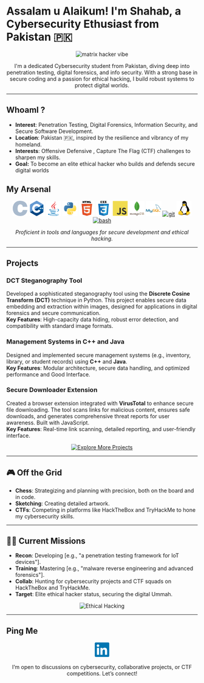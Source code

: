 
# Assalam u Alaikum! I'm Shahab, a Cybersecurity Ethusiast from Pakistan 🇵🇰

<p align="center">
  <img src="https://media.giphy.com/media/iIqmM5tTjmpOB9mpbn/giphy.gif" alt="matrix hacker vibe" width="300"/>
</p>

<p align="center">
  I'm a dedicated Cybersecurity student from Pakistan, diving deep into penetration testing, digital forensics, and info security. With a strong base in secure coding and a passion for ethical hacking, I build robust systems to protect digital worlds.
</p>

---

## WhoamI ?
- **Interest**: Penetration Testing, Digital Forensics, Information Security, and Secure Software Development.  
- **Location**: Pakistan 🇵🇰, inspired by the resilience and vibrancy of my homeland.  
- **Interests**: Offensive Defensive , Capture The Flag (CTF) challenges to sharpen my skills. 
- **Goal:** To become an elite ethical hacker who builds and defends secure digital worlds 

## My Arsenal
<p align="center">
  <a href="https://www.cprogramming.com/" target="_blank" rel="noreferrer"><img src="https://raw.githubusercontent.com/devicons/devicon/master/icons/c/c-original.svg" alt="c" width="40" height="40" title="C"/></a>
  <a href="https://www.w3schools.com/cpp/" target="_blank" rel="noreferrer"><img src="https://raw.githubusercontent.com/devicons/devicon/master/icons/cplusplus/cplusplus-original.svg" alt="cplusplus" width="40" height="40" title="C++"/></a>
  <a href="https://www.java.com" target="_blank" rel="noreferrer"><img src="https://raw.githubusercontent.com/devicons/devicon/master/icons/java/java-original.svg" alt="java" width="40" height="40" title="Java"/></a>
  <a href="https://www.python.org" target="_blank" rel="noreferrer"><img src="https://raw.githubusercontent.com/devicons/devicon/master/icons/python/python-original.svg" alt="python" width="40" height="40" title="Python"/></a>
  <a href="https://www.w3.org/html/" target="_blank" rel="noreferrer"><img src="https://raw.githubusercontent.com/devicons/devicon/master/icons/html5/html5-original-wordmark.svg" alt="html5" width="40" height="40" title="HTML5"/></a>
  <a href="https://www.w3schools.com/css/" target="_blank" rel="noreferrer"><img src="https://raw.githubusercontent.com/devicons/devicon/master/icons/css3/css3-original-wordmark.svg" alt="css3" width="40" height="40" title="CSS3"/></a>
  <a href="https://developer.mozilla.org/en-US/docs/Web/JavaScript" target="_blank" rel="noreferrer"><img src="https://raw.githubusercontent.com/devicons/devicon/master/icons/javascript/javascript-original.svg" alt="javascript" width="40" height="40" title="JavaScript"/></a>
  <a href="https://www.mongodb.com/" target="_blank" rel="noreferrer"><img src="https://raw.githubusercontent.com/devicons/devicon/master/icons/mongodb/mongodb-original-wordmark.svg" alt="mongodb" width="40" height="40" title="MongoDB"/></a>
  <a href="https://www.mysql.com/" target="_blank" rel="noreferrer"><img src="https://raw.githubusercontent.com/devicons/devicon/master/icons/mysql/mysql-original-wordmark.svg" alt="mysql" width="40" height="40" title="MySQL"/></a>
  <a href="https://git-scm.com/" target="_blank" rel="noreferrer"><img src="https://www.vectorlogo.zone/logos/git-scm/git-scm-icon.svg" alt="git" width="40" height="40" title="Git"/></a>
  <a href="https://www.linux.org/" target="_blank" rel="noreferrer"><img src="https://raw.githubusercontent.com/devicons/devicon/master/icons/linux/linux-original.svg" alt="linux" width="40" height="40" title="Linux"/></a>
  <a href="https://www.gnu.org/software/bash/" target="_blank" rel="noreferrer"><img src="https://www.vectorlogo.zone/logos/gnu_bash/gnu_bash-icon.svg" alt="bash" width="40" height="40" title="Bash"/></a>
</p>

<p align="center">
  <i>Proficient in tools and languages for secure development and ethical hacking.</i>
</p>

---

## Projects

### DCT Steganography Tool
Developed a sophisticated steganography tool using the **Discrete Cosine Transform (DCT)** technique in Python. This project enables secure data embedding and extraction within images, designed for applications in digital forensics and secure communication.   
**Key Features**: High-capacity data hiding, robust error detection, and compatibility with standard image formats.

### Management Systems in C++ and Java
Designed and implemented secure management systems (e.g., inventory, library, or student records) using **C++** and **Java**.  
**Key Features**: Modular architecture, secure data handling, and optimized performance and Good Interface.

### Secure Downloader Extension
Created a browser extension integrated with **VirusTotal** to enhance secure file downloading. The tool scans links for malicious content, ensures safe downloads, and generates comprehensive threat reports for user awareness. Built with JavaScript.  
**Key Features**: Real-time link scanning, detailed reporting, and user-friendly interface.

<p align="center">
  <a href="https://github.com/shahab-qamar-b1624a286?tab=repositories"><img src="https://img.shields.io/badge/Explore%20More%20Projects-2EA44F?style=for-the-badge" alt="Explore More Projects"/></a>
</p>

---

## 🎮 Off the Grid
- **Chess**: Strategizing and planning with precision, both on the board and in code.  
- **Sketching**: Creating detailed artwork.  
- **CTFs**: Competing in platforms like HackTheBox and TryHackMe to hone my cybersecurity skills.  

---
## 🕵️‍♂️ Current Missions
- **Recon**: Developing [e.g., "a penetration testing framework for IoT devices"].  
- **Training**: Mastering [e.g., "malware reverse engineering and advanced forensics"].  
- **Collab**: Hunting for cybersecurity projects and CTF squads on HackTheBox and TryHackMe.  
- **Target**: Elite ethical hacker status, securing the digital Ummah.


<p align="center">
  <img src="https://img.shields.io/badge/Ethical%20Hacking-2EA44F?style=for-the-badge" alt="Ethical Hacking"/>
</p>

---
## Ping Me
<p align="center">
  <a href="https://linkedin.com/in/shahab-qamar-b1624a286" target="_blank" rel="noreferrer"><img src="https://raw.githubusercontent.com/devicons/devicon/master/icons/linkedin/linkedin-original.svg" alt="linkedin" width="40" height="40" title="LinkedIn"/></a>
</p>

<p align="center">
  I’m open to discussions on cybersecurity, collaborative projects, or CTF competitions. Let’s connect!
</p>
